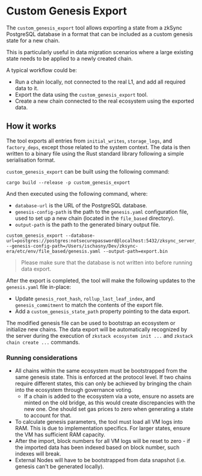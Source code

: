 # Custom Genesis Export

The `custom_genesis_export` tool allows exporting a state from a zkSync PostgreSQL database in a format that can be
included as a custom genesis state for a new chain.

This is particularly useful in data migration scenarios where a large existing state needs to be applied to a newly
created chain.

A typical workflow could be:

- Run a chain locally, not connected to the real L1, and add all required data to it.
- Export the data using the `custom_genesis_export` tool.
- Create a new chain connected to the real ecosystem using the exported data.

## How it works

The tool exports all entries from `initial_writes`, `storage_logs`, and `factory_deps`, except those related to the
system context. The data is then written to a binary file using the Rust standard library following a simple
serialisation format.

`custom_genesis_export` can be built using the following command:

```shell
cargo build --release -p custom_genesis_export
```

And then executed using the following command, where:

- `database-url` is the URL of the PostgreSQL database.
- `genesis-config-path` is the path to the `genesis.yaml` configuration file, used to set up a new chain (located in the
  `file_based` directory).
- `output-path` is the path to the generated binary output file.

```shell
custom_genesis_export --database-url=postgres://postgres:notsecurepassword@localhost:5432/zksync_server_localhost_validium --genesis-config-path=/Users/ischasny/Dev/zksync-era/etc/env/file_based/genesis.yaml --output-path=export.bin
```

> Please make sure that the database is not written into before running data export.

After the export is completed, the tool will make the following updates to the `genesis.yaml` file in-place:

- Update `genesis_root_hash`, `rollup_last_leaf_index`, and `genesis_commitment` to match the contents of the export
  file.
- Add a `custom_genesis_state_path` property pointing to the data export.

The modified genesis file can be used to bootstrap an ecosystem or initialize new chains. The data export will be
automatically recognized by the server during the execution of `zkstack ecosystem init ...` and
`zkstack chain create ...` commands.

### Running considerations

- All chains within the same ecosystem must be bootstrapped from the same genesis state. This is enforced at the
  protocol level. If two chains require different states, this can only be achieved by bringing the chain into the
  ecosystem through governance voting.
  - If a chain is added to the ecosystem via a vote, ensure no assets are minted on the old bridge, as this would create
    discrepancies with the new one. One should set gas prices to zero when generating a state to account for that.
- To calculate genesis parameters, the tool must load all VM logs into RAM. This is due to implementation specifics. For
  larger states, ensure the VM has sufficient RAM capacity.
- After the import, block numbers for all VM logs will be reset to zero - if the imported data has been indexed based on
  block number, such indexes will break.
- External Nodes will have to be bootstrapped from data snapshot (i.e. genesis can't be generated locally).
